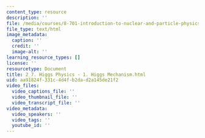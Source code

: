 ```yaml
---
content_type: resource
description: ''
file: /media/courses/8-701-introduction-to-nuclear-and-particle-physics-fall-2020/2_7-higgs-physics-1-higgs-mechanism.html
file_type: text/html
image_metadata:
  caption: ''
  credit: ''
  image-alt: ''
learning_resource_types: []
license: ''
resourcetype: Document
title: 2_7. Higgs Physics - 1. Higgs Mechanism.html
uid: aa91824f-331c-4d4f-b2da-d2a145de21f2
video_files:
  video_captions_file: ''
  video_thumbnail_file: ''
  video_transcript_file: ''
video_metadata:
  video_speakers: ''
  video_tags: ''
  youtube_id: ''
---
```

